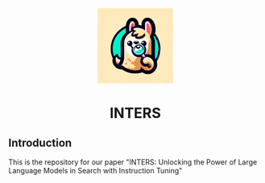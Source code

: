 <div align=center>
<img src="https://github.com/DaoD/INTERS/blob/main/logo1.jpg" width="150px">
<h1>INTERS</h1>
</div>

## Introduction
This is the repository for our paper "INTERS: Unlocking the Power of Large Language Models in Search with Instruction Tuning"
